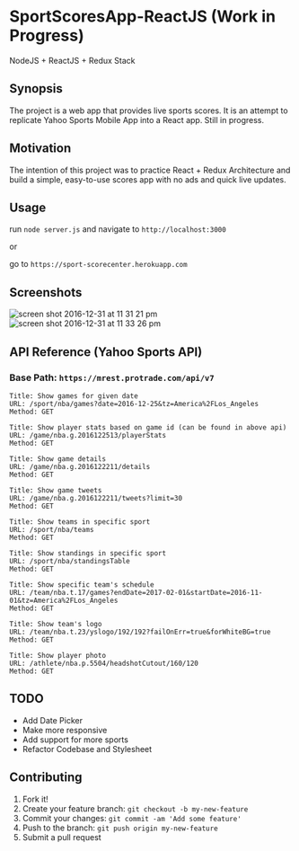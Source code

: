 # SportScoresApp-ReactJS (Work in Progress)

NodeJS + ReactJS + Redux Stack



## Synopsis

The project is a web app that provides live sports scores. It is an attempt to replicate Yahoo Sports Mobile App into a React app. Still in progress.


## Motivation

The intention of this project was to practice React + Redux Architecture and build a simple, easy-to-use scores app with no ads and quick live updates.


## Usage

run `node server.js` and navigate to `http://localhost:3000`

or

go to `https://sport-scorecenter.herokuapp.com`

## Screenshots

![screen shot 2016-12-31 at 11 31 21 pm](https://cloud.githubusercontent.com/assets/7545796/21580518/ecf3c3ec-cfb1-11e6-9cee-adb9af563d46.png)
![screen shot 2016-12-31 at 11 33 26 pm](https://cloud.githubusercontent.com/assets/7545796/21580519/ecf42a6c-cfb1-11e6-924c-602d9f295383.png)


## API Reference (Yahoo Sports API)

### Base Path: `https://mrest.protrade.com/api/v7`

```
Title: Show games for given date
URL: /sport/nba/games?date=2016-12-25&tz=America%2FLos_Angeles
Method: GET
```

```
Title: Show player stats based on game id (can be found in above api)
URL: /game/nba.g.2016122513/playerStats
Method: GET
```

```
Title: Show game details
URL: /game/nba.g.2016122211/details
Method: GET
```

```
Title: Show game tweets
URL: /game/nba.g.2016122211/tweets?limit=30
Method: GET
```

```
Title: Show teams in specific sport
URL: /sport/nba/teams
Method: GET
```

```
Title: Show standings in specific sport
URL: /sport/nba/standingsTable
Method: GET
```

```
Title: Show specific team's schedule
URL: /team/nba.t.17/games?endDate=2017-02-01&startDate=2016-11-01&tz=America%2FLos_Angeles
Method: GET
```

```
Title: Show team's logo
URL: /team/nba.t.23/yslogo/192/192?failOnErr=true&forWhiteBG=true
Method: GET
```

```
Title: Show player photo
URL: /athlete/nba.p.5504/headshotCutout/160/120
Method: GET
```


## TODO

- Add Date Picker
- Make more responsive
- Add support for more sports
- Refactor Codebase and Stylesheet

## Contributing

1. Fork it!
2. Create your feature branch: `git checkout -b my-new-feature`
3. Commit your changes: `git commit -am 'Add some feature'`
4. Push to the branch: `git push origin my-new-feature`
5. Submit a pull request

